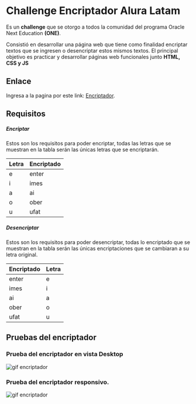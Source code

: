 # Challenge Encriptador Alura Latam

Es un **challenge** que se otorgo a todos la comunidad del programa Oracle Next Education **(ONE)**.

Consistió en desarrollar una página web que tiene como finalidad encriptar textos que se ingresen o desencriptar estos mismos textos. El principal objetivo es practicar y desarrollar páginas web funcionales junto **HTML, CSS y JS**

## Enlace

Ingresa a la pagina por este link:  [Encriptador](https://luisvazquezcarrillo.github.io/EncriptadorL/).

## Requisitos

##### Encriptar
Estos son los requisitos para poder encriptar, todas las letras que se muestran en la tabla serán las únicas letras que se encriptarán.

| Letra | Encriptado | 
| --- | --- |
| e | enter |
| i | imes |
| a | ai |
| o | ober |
| u | ufat |

##### Desencriptar
Estos son los requisitos para poder desencriptar, todas lo encriptado que se muestran en la tabla serán las únicas encriptaciones que se cambiaran a su letra original.

| Encriptado | Letra | 
| --- | --- |
| enter | e |
| imes | i |
| ai | a |
| ober | o |
| ufat | u |



## Pruebas del encriptador

### Prueba del encriptador en vista Desktop
![gif encriptador](https://i.imgur.com/BQ3z87c.gif)

### Prueba del encriptador responsivo.
![gif encriptador](https://i.imgur.com/UuKBlZC.gif)

